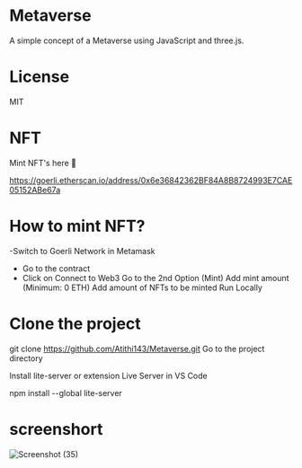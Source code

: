 # Metaverse
A simple concept of a Metaverse using JavaScript and three.js.

# License
MIT

# NFT
Mint NFT's here 🚀

https://goerli.etherscan.io/address/0x6e36842362BF84A8B8724993E7CAE05152ABe67a

# How to mint NFT?
-Switch to Goerli Network in Metamask

* Go to the contract
* Click on Connect to Web3
Go to the 2nd Option (Mint)
Add mint amount (Minimum: 0 ETH)
Add amount of NFTs to be minted
Run Locally
# Clone the project

  git clone https://github.com/Atithi143/Metaverse.git
Go to the project directory

Install lite-server or extension Live Server in VS Code

 npm install --global lite-server

  # screenshort
  ![Screenshot (35)](https://user-images.githubusercontent.com/88091759/200397144-0c7db680-a614-4bde-b812-7b77ed536bb4.png)
